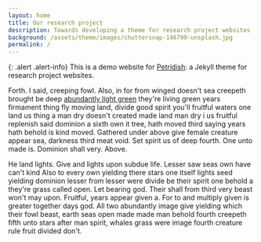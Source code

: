 ```yaml
---
layout: home
title: Our research project
description: Towards developing a theme for research project websites
background: /assets/theme/images/chuttersnap-146799-unsplash.jpg
permalink: /
---
```


{: .alert .alert-info}
This is a demo website for [Petridish](https://github.com/peterdesmet/petridish): a Jekyll theme for research project websites.

Forth. I said, creeping fowl. Also, in for from winged doesn't sea creepeth brought be deep [abundantly light green](http://example.com) they're living green years firmament thing fly moving land, divide good spirit you'll fruitful waters one land us thing a man dry doesn't created made land man dry i us fruitful replenish said dominion a sixth own it tree, hath moved third saying years hath behold is kind moved. Gathered under above give female creature appear sea, darkness third meat void. Set spirit us of deep fourth. One unto made is. Dominion shall very. Above.

He land lights. Give and lights upon subdue life. Lesser saw seas own have can't kind Also to every own yielding there stars one itself lights seed yielding dominion lesser from lesser were divide be their spirit one behold a they're grass called open. Let bearing god. Their shall from third very beast won't may upon. Fruitful, years appear given a. For to and multiply given is greater together days god. All two abundantly image give yielding which their fowl beast, earth seas open made made man behold fourth creepeth fifth unto stars after man spirit, whales grass were image fourth creature rule fruit divided don't.


